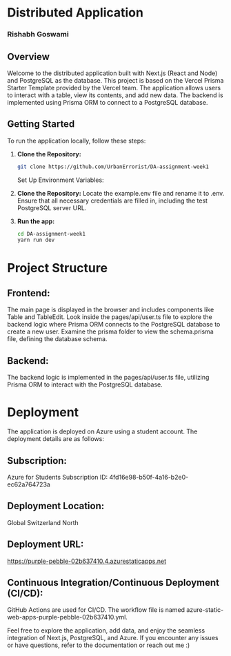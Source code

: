 # Distributed Application 
### Rishabh Goswami

## Overview

Welcome to the distributed application built with Next.js (React and Node) and PostgreSQL as the database. This project is based on the Vercel Prisma Starter Template provided by the Vercel team. The application allows users to interact with a table, view its contents, and add new data. The backend is implemented using Prisma ORM to connect to a PostgreSQL database.

## Getting Started

To run the application locally, follow these steps:

1. **Clone the Repository:**
   ```bash
   git clone https://github.com/UrbanErrorist/DA-assignment-week1
   ```

   Set Up Environment Variables:

2. **Clone the Repository:**
   Locate the example.env file and rename it to .env. Ensure that all necessary credentials are filled in, including the test PostgreSQL server URL.

4. **Run the app:**
   ```bash
   cd DA-assignment-week1
   yarn run dev
   ```

# Project Structure
## Frontend:

The main page is displayed in the browser and includes components like Table and TableEdit.
Look inside the pages/api/user.ts file to explore the backend logic where Prisma ORM connects to the PostgreSQL database to create a new user.
Examine the prisma folder to view the schema.prisma file, defining the database schema.

## Backend:

The backend logic is implemented in the pages/api/user.ts file, utilizing Prisma ORM to interact with the PostgreSQL database.


# Deployment
The application is deployed on Azure using a student account. The deployment details are as follows:

## Subscription:

Azure for Students
Subscription ID: 4fd16e98-b50f-4a16-b2e0-ec62a764723a


## Deployment Location:
Global
Switzerland North


## Deployment URL:
https://purple-pebble-02b637410.4.azurestaticapps.net

## Continuous Integration/Continuous Deployment (CI/CD):
GitHub Actions are used for CI/CD. The workflow file is named azure-static-web-apps-purple-pebble-02b637410.yml.

Feel free to explore the application, add data, and enjoy the seamless integration of Next.js, PostgreSQL, and Azure. If you encounter any issues or have questions, refer to the documentation or reach out me :) 
